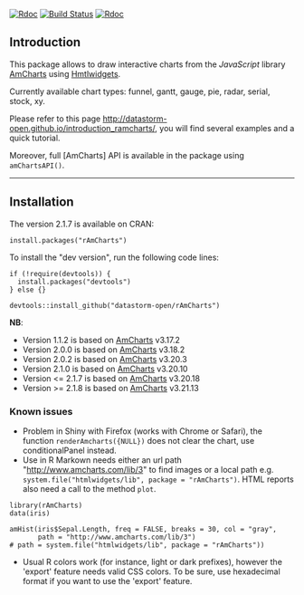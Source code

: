 [![Rdoc](http://www.rdocumentation.org/badges/version/rAmCharts)](http://www.rdocumentation.org/packages/rAmCharts)
[![Build Status](https://travis-ci.org/datastorm-open/rAmCharts.svg?branch=master)](https://travis-ci.org/datastorm-open/rAmCharts)
[![Rdoc](http://www.rdocumentation.org/api/badges/Direct/rAmCharts)](http://www.rdocumentation.org/packages/rAmCharts)

## Introduction

This package allows to draw interactive charts from the *JavaScript* library [AmCharts][url_amcharts] using [Hmtlwidgets][url_htmlwidgets].

Currently available chart types: funnel, gantt, gauge, pie, radar, serial, stock, xy.

Please refer to this page http://datastorm-open.github.io/introduction_ramcharts/, you will find several examples and a quick tutorial.

Moreover, full [AmCharts] API is available in the package using ``amChartsAPI()``.

---

## Installation

The version 2.1.7 is available on CRAN:

```{r, eval=FALSE}
install.packages("rAmCharts")
```

To install the "dev version", run the following code lines:

```{r, eval = FALSE}
if (!require(devtools)) {
  install.packages("devtools")
} else {}

devtools::install_github("datastorm-open/rAmCharts")
```

**NB**:

* Version 1.1.2 is based on [AmCharts][url_amcharts] v3.17.2
* Version 2.0.0 is based on [AmCharts][url_amcharts] v3.18.2
* Version 2.0.2 is based on [AmCharts][url_amcharts] v3.20.3
* Version 2.1.0 is based on [AmCharts][url_amcharts] v3.20.10
* Version <= 2.1.7 is based on [AmCharts][url_amcharts] v3.20.18
* Version >= 2.1.8 is based on [AmCharts][url_amcharts] v3.21.13

### Known issues

* Problem in Shiny with Firefox (works with Chrome or Safari), the function `renderAmcharts({NULL})` does not clear the chart, use conditionalPanel instead.
* Use in R Markown needs either an url path "http://www.amcharts.com/lib/3" to find images or a local path e.g. `system.file("htmlwidgets/lib", package = "rAmCharts")`. HTML reports also need a call to the method `plot`.

```{r, eval = FALSE}
library(rAmCharts)
data(iris)

amHist(iris$Sepal.Length, freq = FALSE, breaks = 30, col = "gray",
       path = "http://www.amcharts.com/lib/3")
# path = system.file("htmlwidgets/lib", package = "rAmCharts"))

```

* Usual R colors work (for instance, light or dark prefixes), however the 'export' feature needs valid CSS colors. To be sure, use hexadecimal format if you want to use the 'export' feature.

[url_amcharts]: http://www.amcharts.com
[url_htmlwidgets]: http://www.htmlwidgets.org
[path_histogram]: ./img/histogram.png
[path_boxplot]: ./img/boxplot.png
